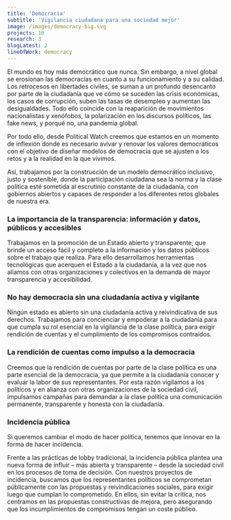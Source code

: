 ```yaml
---
title: 'Democracia'
subtitle: 'Vigilancia ciudadana para una sociedad mejor'
image: /images/democracy-big.svg
projects: 10
research: 3
blogLatest: 2
lineOfWork: democracy
---
```


<md-content>

El mundo es hoy más democrático que nunca. Sin embargo, a nivel global se erosionan las democracias en cuanto a su funcionamiento y a su calidad. Los retrocesos en libertades civiles, se suman a un profundo desencanto por parte de la ciudadanía que ve cómo se suceden las crisis económicas, los casos de corrupción, suben las tasas de desempleo y aumentan las desigualdades. Todo ello coincide con la reaparición de movimientos nacionalistas y xenófobos, la polarización en los discursos políticos, las fake news, y porqué no, una pandemia global.

Por todo ello, desde Political Watch creemos que estamos en un momento de inflexión donde es necesario avivar y renovar los valores democráticos con el objetivo de diseñar modelos de democracia que se ajusten a los retos y a la realidad en la que vivimos.

Así, trabajamos por la construcción de un modelo democrático inclusivo, justo y sostenible, donde la participación ciudadana sea la norma y la clase política esté sometida al escrutinio constante de la ciudadanía, con gobiernos abiertos y capaces de responder a los diferentes retos globales de nuestra era.

### La importancia de la transparencia: información y datos, públicos y accesibles

Trabajamos en la promoción de un Estado abierto y transparente, que brinde un acceso fácil  y completo a la información y los datos públicos sobre el trabajo que realiza. Para ello desarrollamos herramientas tecnológicas que acerquen el Estado a la ciudadanía, a la vez que nos aliamos con otras organizaciones y colectivos en la demanda de mayor transparencia y accesibilidad.

### No hay democracia sin una ciudadanía activa y vigilante

Ningún estado es abierto sin una ciudadanía activa y reivindicativa de sus derechos. Trabajamos para concienciar y empoderar a la ciudadanía para que cumpla su rol esencial en la vigilancia de la clase política, para exigir rendición de cuentas y el cumplimiento de los compromisos contraídos.

### La rendición de cuentas como impulso a la democracia

Creemos que la rendición de cuentas por parte de la clase política es una parte esencial de la democracia, ya que permite a la ciudadanía conocer y evaluar la labor de sus representantes. Por esta razón vigilamos a los políticos y en alianza con otras organizaciones de la sociedad civil, impulsamos campañas para demandar a la clase política una comunicación permanente, transparente y honesta con la ciudadanía.

### Incidencia pública

Si queremos cambiar el modo de hacer política, tenemos que innovar en la forma de hacer incidencia.

Frente a las prácticas de lobby tradicional, la incidencia pública plantea una nueva forma de influir – más abierta y transparente – desde la sociedad civil en los procesos de toma de decisión. Con nuestros proyectos de incidencia, buscamos que los representantes políticos se comprometan públicamente con las propuestas y reivindicaciones sociales, para exigir luego que cumplan lo comprometido. En ellos, sin evitar la crítica, nos centramos en las propuestas constructivas de mejora, pero asegurando que los incumplimientos de compromisos tengan un coste público.

</md-content>

<projects
  title="Proyectos"
  subtitle="Plataformas ciudadanas, herramientas de monitoreo parlamentario y campañas de incidencia pública. Todo ello basado en tecnologías cívicas.">
</projects>

<research></research>

<blogLatest></blogLatest>
